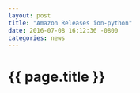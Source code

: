 ```yaml
---
layout: post
title: "Amazon Releases ion-python"
date: 2016-07-08 16:12:36 -0800
categories: news
---
```


# {{ page.title }}